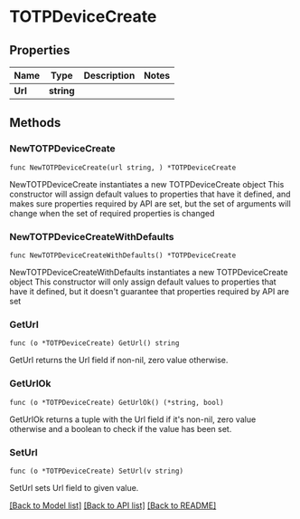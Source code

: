 # TOTPDeviceCreate

## Properties

Name | Type | Description | Notes
------------ | ------------- | ------------- | -------------
**Url** | **string** |  | 

## Methods

### NewTOTPDeviceCreate

`func NewTOTPDeviceCreate(url string, ) *TOTPDeviceCreate`

NewTOTPDeviceCreate instantiates a new TOTPDeviceCreate object
This constructor will assign default values to properties that have it defined,
and makes sure properties required by API are set, but the set of arguments
will change when the set of required properties is changed

### NewTOTPDeviceCreateWithDefaults

`func NewTOTPDeviceCreateWithDefaults() *TOTPDeviceCreate`

NewTOTPDeviceCreateWithDefaults instantiates a new TOTPDeviceCreate object
This constructor will only assign default values to properties that have it defined,
but it doesn't guarantee that properties required by API are set

### GetUrl

`func (o *TOTPDeviceCreate) GetUrl() string`

GetUrl returns the Url field if non-nil, zero value otherwise.

### GetUrlOk

`func (o *TOTPDeviceCreate) GetUrlOk() (*string, bool)`

GetUrlOk returns a tuple with the Url field if it's non-nil, zero value otherwise
and a boolean to check if the value has been set.

### SetUrl

`func (o *TOTPDeviceCreate) SetUrl(v string)`

SetUrl sets Url field to given value.



[[Back to Model list]](../README.md#documentation-for-models) [[Back to API list]](../README.md#documentation-for-api-endpoints) [[Back to README]](../README.md)



